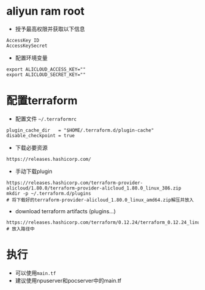 # aliyun ram root

* 授予最高权限并获取以下信息

```
AccessKey ID 
AccessKeySecret 
```

* 配置环境变量

```
export ALICLOUD_ACCESS_KEY=""
export ALICLOUD_SECRET_KEY=""
```



# 配置terraform

* 配置文件 ```~/.terraformrc```

```
plugin_cache_dir   = "$HOME/.terraform.d/plugin-cache"
disable_checkpoint = true
```

* 下载必要资源 

```
https://releases.hashicorp.com/
```

* 手动下载plugin

```
https://releases.hashicorp.com/terraform-provider-alicloud/1.80.0/terraform-provider-alicloud_1.80.0_linux_386.zip
mkdir -p ~/.terraform.d/plugins
# 将下载好的terraform-provider-alicloud_1.80.0_linux_amd64.zip解压并放入
```

* download terraform artifacts (plugins...)

```
https://releases.hashicorp.com/terraform/0.12.24/terraform_0.12.24_linux_amd64.zip
# 放入路径中
```



# 执行

* 可以使用```main.tf```
* 建议使用npuserver和pocserver中的main.tf
